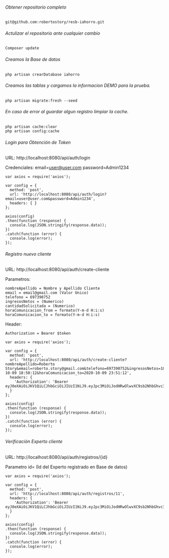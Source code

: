 ###### Obtener repositorio completo
```
git@github.com:robertostory/resb-iahorro.git
```

###### Actulizar el repositorio ante cualquier cambio
```
Composer update
```

###### Creamos la Base de datos
```
php artisan crearDatabase iahorro
```

###### Creamos las tablas y cargamos la informacion DEMO para la prueba.
```
php artisan migrate:fresh --seed
```
###### En caso de error al guardar algun registro limpiar la cache.
```
php artisan cache:clear
php artisan config:cache
```
###### Login para Obtención de Token

URL: http://localhost:8080/api/auth/login

Credenciales:
	email=user@user.com
	password=Admin1234

```
var axios = require('axios');

var config = {
  method: 'post',
  url: 'http://localhost:8080/api/auth/login?email=user@user.com&password=Admin1234',
  headers: { }
};

axios(config)
.then(function (response) {
  console.log(JSON.stringify(response.data));
})
.catch(function (error) {
  console.log(error);
});
```

###### Registro nuevo cliente

URL: http://localhost:8080/api/auth/create-cliente

Parametros:

	nombreApellido = Nombre y Apellido Cliente
	email = email@gmail.com (Valor Unico)
	telefono = 697390752
	ingresosNetos = (Numerico)
	cantidadSolicitada = (Numerico)
	horaComunicacion_from = formato(Y-m-d H:i:s)
	horaComunicacion_to = formato(Y-m-d H:i:s)

Header:
	
	Authorization = Bearer $token

```
var axios = require('axios');

var config = {
  method: 'post',
  url: 'http://localhost:8080/api/auth/create-cliente?nombreApellido=Roberto Story&email=roberto.story@gmail.com&telefono=697390752&ingresosNetos=100&cantidadSolicitada=50000&horaComunicacion_from=2020-10-09 18:50:12&horaComunicacion_to=2020-10-09 23:51:12',
  headers: { 
    'Authorization': 'Bearer eyJ0eXAiOiJKV1QiLCJhbGciOiJIUzI1NiJ9.eyJpc3MiOiJodHRwOlwvXC9sb2NhbGhvc3Q6ODA4MFwvYXBpXC9hdXRoXC9sb2dpbiIsImlhdCI6MTYwMjA2ODc3NCwiZXhwIjoxNjAyMDcyMzc0LCJuYmYiOjE2MDIwNjg3NzQsImp0aSI6IkZyTm11b2hiejk3Q01IekMiLCJzdWIiOjEsInBydiI6IjIzYmQ1Yzg5NDlmNjAwYWRiMzllNzAxYzQwMDg3MmRiN2E1OTc2ZjcifQ.20jK4TEICgSr9kGH7ovcsNi5UUtS6EIZUgk2ZwREwvQ'
  }
};

axios(config)
.then(function (response) {
  console.log(JSON.stringify(response.data));
})
.catch(function (error) {
  console.log(error);
});
```

###### Verificación Experto cliente

URL: http://localhost:8080/api/auth/registros/{id}

Parametro id= (Id del Experto registrado en Base de datos)

```
var axios = require('axios');

var config = {
  method: 'post',
  url: 'http://localhost:8080/api/auth/registros/11',
  headers: { 
    'Authorization': 'Bearer eyJ0eXAiOiJKV1QiLCJhbGciOiJIUzI1NiJ9.eyJpc3MiOiJodHRwOlwvXC9sb2NhbGhvc3Q6ODA4MFwvYXBpXC9hdXRoXC9sb2dpbiIsImlhdCI6MTYwMjA2ODc3NCwiZXhwIjoxNjAyMDcyMzc0LCJuYmYiOjE2MDIwNjg3NzQsImp0aSI6IkZyTm11b2hiejk3Q01IekMiLCJzdWIiOjEsInBydiI6IjIzYmQ1Yzg5NDlmNjAwYWRiMzllNzAxYzQwMDg3MmRiN2E1OTc2ZjcifQ.20jK4TEICgSr9kGH7ovcsNi5UUtS6EIZUgk2ZwREwvQ'
  }
};

axios(config)
.then(function (response) {
  console.log(JSON.stringify(response.data));
})
.catch(function (error) {
  console.log(error);
});

```
